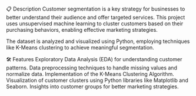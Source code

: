 

📋 Description
Customer segmentation is a key strategy for businesses to better understand their audience and offer targeted services. This project uses unsupervised machine learning to cluster customers based on their purchasing behaviors, enabling effective marketing strategies.

The dataset is analyzed and visualized using Python, employing techniques like K-Means clustering to achieve meaningful segmentation.

🛠 Features
Exploratory Data Analysis (EDA) for understanding customer patterns.
Data preprocessing techniques to handle missing values and normalize data.
Implementation of the K-Means Clustering Algorithm.
Visualization of customer clusters using Python libraries like Matplotlib and Seaborn.
Insights into customer groups for better marketing strategies.



